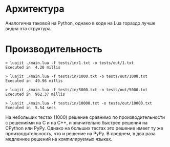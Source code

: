 # Архитектура

Аналогична таковой на Python, однако в коде на Lua гораздо лучше видна эта структура.

# Производительность
```
> luajit ./main.lua -f tests/in/1.txt -o tests/out/1.txt
Executed in  4.20 millis

> luajit ./main.lua -f tests/in/1000.txt -o tests/out/1000.txt
Executed in  49.96 millis

> luajit ./main.lua -f tests/in/5000.txt -o tests/out/5000.txt
Executed in  962.37 millis

> luajit ./main.lua -f tests/in/10000.txt -o tests/out/10000.txt
Executed in  5.54 secs
```

На небольших тестах (1000) решение сравнимо по производительности с решениями на C и на C++, и значительно быстрее решения на CPython или PyPy. Однако на больших тестах это решение имеет ту же производительность, что и решение на PyPy. В среднем, в два раза медленнее решений на компилируемых языках.
